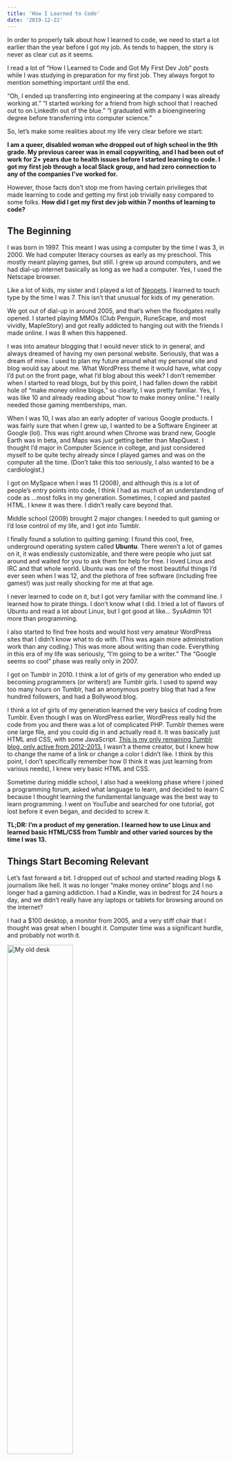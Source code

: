 ```yaml
---
title: 'How I Learned to Code'
date: '2019-12-22'
---
```


In order to properly talk about how I learned to code, we need to start a lot earlier than the year before I got my job. As tends to happen, the story is never as clear cut as it seems.

I read a lot of “How I Learned to Code and Got My First Dev Job” posts while I was studying in preparation for my first job. They always forgot to mention something important until the end.

“Oh, I ended up transferring into engineering at the company I was already working at.” “I started working for a friend from high school that I reached out to on LinkedIn out of the blue.” “I graduated with a bioengineering degree before transferring into computer science.”

So, let’s make some realities about my life very clear before we start: 

**I am a queer, disabled woman who dropped out of high school in the 9th grade. My previous career was in email copywriting, and I had been out of work for 2+ years due to health issues before I started learning to code. I got my first job through a local Slack group, and had zero connection to any of the companies I’ve worked for.**

However, those facts don’t stop me from having certain privileges that made learning to code and getting my first job trivially easy compared to some folks. **How did I get my first dev job within 7 months of learning to code?**

## The Beginning
I was born in 1997. This meant I was using a computer by the time I was 3, in 2000. We had computer literacy courses as early as my preschool. This mostly meant playing games, but still. I grew up around computers, and we had dial-up internet basically as long as we had a computer. Yes, I used the Netscape browser.

Like a lot of kids, my sister and I played a lot of [Neopets](http://www.neopets.com/userlookup.phtml?user=radhika13101). I learned to touch type by the time I was 7. This isn’t that unusual for kids of my generation.

We got out of dial-up in around 2005, and that’s when the floodgates really opened. I started playing MMOs (Club Penguin, RuneScape, and most vividly, MapleStory) and got really addicted to hanging out with the friends I made online. I was 8 when this happened.

I was into amateur blogging that I would never stick to in general, and always dreamed of having my own personal website. Seriously, that was a dream of mine. I used to plan my future around what my personal site and blog would say about me. What WordPress theme it would have, what copy I’d put on the front page, what I’d blog about this week? I don’t remember when I started to read blogs, but by this point, I had fallen down the rabbit hole of “make money online blogs,” so clearly, I was pretty familiar. Yes, I was like 10 and already reading about “how to make money online.” I really needed those gaming memberships, man.

When I was 10, I was also an early adopter of various Google products. I was fairly sure that when I grew up, I wanted to be a Software Engineer at Google (lol). This was right around when Chrome was brand new, Google Earth was in beta, and Maps was *just* getting better than MapQuest. I thought I’d major in Computer Science in college, and just considered myself to be quite techy already since I played games and was on the computer all the time. (Don’t take this too seriously, I also wanted to be a cardiologist.)

I got on MySpace when I was 11 (2008), and although this is a lot of people’s entry points into code, I think I had as much of an understanding of code as …most folks in my generation. Sometimes, I copied and pasted HTML. I knew it was there. I didn’t really care beyond that.

Middle school (2009) brought 2 major changes: I needed to quit gaming or I’d lose control of my life, and I got into Tumblr.

I finally found a solution to quitting gaming: I found this cool, free, underground operating system called **Ubuntu**. There weren’t a lot of games on it, it was endlessly customizable, and there were people who just sat around and waited for you to ask them for help for free. I loved Linux and IRC and that whole world. Ubuntu was one of the most beautiful things I’d ever seen when I was 12, and the plethora of free software (including free games!) was just really shocking for me at that age.

I never learned to code on it, but I got very familiar with the command line. I learned how to pirate things. I don’t know what I did. I tried a lot of flavors of Ubuntu and read a lot about Linux, but I got good at like… SysAdmin 101 more than programming.

I also started to find free hosts and would host very amateur WordPress sites that I didn’t know what to do with. (This was again more administration work than any coding.) This was more about writing than code. Everything in this era of my life was seriously, “I’m going to be a writer.” The “Google seems so cool” phase was really only in 2007.

I got on Tumblr in 2010. I think a lot of girls of my generation who ended up becoming programmers (or writers!) are Tumblr girls. I used to spend way too many hours on Tumblr, had an anonymous poetry blog that had a few hundred followers, and had a Bollywood blog.

I think a lot of girls of my generation learned the very basics of coding from Tumblr. Even though I was on WordPress earlier, WordPress really hid the code from you and there was a lot of complicated PHP.  Tumblr themes were one large file, and you could dig in and actually read it. It was basically just HTML and CSS, with some JavaScript. [This is my only remaining Tumblr blog, only active from 2012-2013.](https://dhunki.tumblr.com/) I wasn’t a theme creator, but I knew how to change the name of a link or change a color I didn’t like. I think by this point, I don’t specifically remember how (I think it was just learning from various needs), I knew very basic HTML and CSS.

Sometime during middle school, I also had a weeklong phase where I joined a programming forum, asked what language to learn, and decided to learn C because I thought learning the fundamental language was the best way to learn programming. I went on YouTube and searched for one tutorial, got lost before it even began, and decided to screw it.

**TL;DR: I’m a product of my generation. I learned how to use Linux and learned basic HTML/CSS from Tumblr and other varied sources by the time I was 13.**

## Things Start Becoming Relevant
Let’s fast forward a bit. I dropped out of school and started reading blogs & journalism like hell. It was no longer “make money online” blogs and I no longer had a gaming addiction. I had a Kindle, was in bedrest for 24 hours a day, and we didn’t really have any laptops or tablets for browsing around on the internet?

I had a $100 desktop, a monitor from 2005, and a very stiff chair that I thought was great when I bought it. Computer time was a significant hurdle,  and probably not worth it.

<img src="https://i.imgur.com/d9gjK5b.jpg" alt="My old desk" style="width: 55%; height: auto;">

I got really into minimalism and self-development. (This is relevant, trust me.) I thought it would fix all my ails with GTD and mindfulness. (Who doesn’t have a phase like this?) This manifested in a specific focus on productivity and learning. [I know a lot about this stuff.](https://www.quora.com/How-do-I-more-effectively-recall-what-I-read-I-can-read-for-an-hour-and-then-I-try-to-recall-information-and-I-cant-remember-anything-What-is-wrong-with-my-studying-How-can-I-improve-my-memory/answer/Radhika-Morabia)

I started to read more about tech when the Aaron Swartz died and the PRISM stuff became more public. I still always considered myself to be fairly techy, and the decentralized web and anti-tracking really aligned with my penchant for piracy and Linux. I started reading HackerNews  ([I apparently joined when I was 15](https://news.ycombinator.com/user?id=rmorabia)) and got into TOR, encryption stuff like GPG, and extremely light hacking.

When all this happened, I *really* felt technical. I felt like I was part of a revolution in the fight for the real internet I grew up in vs. the internet that the monopolies had brought upon us. I didn’t want to major in CS in college. I actually considered myself a math person first, and I was fairly sure I would go to college and major in Statistics at this time. I think I wanted to become an Actuary or a Data Scientist (which I know is code now, but math code felt different than code-code).

I kinda sorta tried to learn to code around this time. I had Sublime Code downloaded. I tried [Codecademy](https://codecademy.com) a million different times. It was just an aimless exercise, though. There was no goal at the end, so I took away nothing from this. I just wanted to learn to code because I was already involved in Linux and the decentralized web.

The minimalism writers evolved, some writers defected from the cult and started writing about different things. One in particular, [Ev Bogue](http://evbogue.com) started writing about decentralized tech and JavaScript. He encouraged folks to not hide behind anonymous names and to post stuff on our own personal websites so we wouldn’t have censorship. This (ands some other reading) was a flashpoint for me. I wanted my own personal website.

I was 16 and I finally got a [domain name](http://web.archive.org/web/20130923224059/http://www.rmorabia.com/). I remember it cost $3. I bullshitted an explanation to my dad about how it would help me study more and my dream since I was a kid finally came true. I used my sister’s .edu email address to get a year of free hosting as part of a promotion.

This again felt like a gateway to writing more than programming. I joined GitHub around this time to contribute something very small to a WordPress theme that my friend was making so I could use it on my own site.

Ev sold books about Node and HTML/CSS. I emailed him one day and made my case for a free copy of the HTML/CSS book. He gave it to me. (This worked more often than you would think? People love ambitious kids.)

This was about 9 months after I had started blogging. I needed free hosting soon, and WordPress felt constricting. I admired websites like [Gwern](http://gwern.net), RMS (I won’t link it, y’all know it), and [Scaruffi](http://scaruffi.com). I wanted to be a prolific personal writer and activist with an ugly website and profound words. Those websites were definitely not built on WordPress.

I also had learned how to write in emacs sometime around this time. I was using mutt as my email client and started to explore harder forms of Linux like Arch.

So, in my new embrace of digital minimalism and a sense of activism, I was going to build my website on GitHub Pages since it had free hosting. This took weeks and I didn’t understand you could build grids outside of a CSS framework, but I learned to use Jekyll, Liquid, Markdown, and fairly intermediate HTML and CSS. [What came out of that was fairly minimalist in design, but _felt_ pretty advanced.](http://web.archive.org/web/20140612191408/http://rmorabia.com:80/)

I really enjoyed the process of building this, and now that I was nearing 17, I was thinking about my career again. I thought I’d pursue web development. Bootcamps had started to make some traction (this was 2014), and I knew I wasn’t going to be able to go to college, so I considered that I’d learn to code for a year, then attend a bootcamp when I turned 18, and I’d get a job.

After HTML/CSS, I got stuck at the same place I had before. The most recommended free way to learn JavaScript at the time was the first edition of [Eloquent JavaScript](https://eloquentjavascript.net/). I never got past the introduction, so I became a writer again. I was still missing any sense of a roadmap to learning this stuff, and I didn’t care enough to make my own.

*Sidenote: If you recommend Eloquent JavaScript to people who have never coded before, you are a psychopath.*

I think things might have been different if I had gotten a Treehouse subscription, but it didn’t matter anyway. Something that I had started to realize is that **programmers are sexists**. HackerNews was my main entry point into the world of programming, and I felt extremely left out. I knew I was technical, but I really didn’t like programming communities, and no one cultivated the obvious talent I had considering my interest in Linux and tech. I didn’t know anyone in tech who was like me… at all. I only knew abled, college-attending white men who all loved their computers more than real life.

I was reading a lot about the sexual harassment cases at startups around this time (remember when GitHub was a startup and TPW and his wife were terrible people and he still got another startup that no one cares about? Good times.) and I just… I didn’t want to be in tech. _I still don’t._

I was doing great in my career as a writer. While I was still underage, I was having clients send money to my sister’s PayPal account since I couldn’t legally receive money. (I don’t think they knew I was 16/17.)

## The Story You All Wanted To Know
My writing career didn’t last very long because my second disability hit and I suffered major cognitive loss this time. For 2 of the 3 years, I didn’t think I’d ever be functional again. When I finally recovered from the disability, I couldn’t read children’s books, let alone learn a whole new skillset for a whole new career.

When I had considered that maybe I would be functional again, I knew exactly what I wanted out of a career: something I could get into without any degree that had health insurance. There were two clear options: IT and programming.

I don’t remember why I decided to go with programming in the end. I remember I debated it for a long time. It just might have been the gender breakdown, honestly. I knew tech was sexist, but IT seemed particularly sexist.

The programming community had changed a lot from 2014 to 2018. I joined a wonderful Slack called [CodeBuddies](https://codebuddies.org) which is the #1 reason I have survived in tech. People were helpful, nice, and there were a bunch of diverse folks! I could be myself and a programmer like all of my new friends.

[FreeCodeCamp](https://freecodecamp.org) had also burst onto the scene as a way better version of Codecademy. I never got too deeply into learning via the platform, but I followed the map to guide my own path to job-readiness.

I was a lot different, and the world of programming was a lot different. I had a few distinct advantages: 

* I knew a lot about learning theory and how to teach yourself the skills for a new career.
* I was fairly technical, and even though the extent of my coding knowledge was just HTML and CSS, I knew it couldn’t be harder than installing Arch from scratch.
* I had years of experience with reading technical documentation since I knew so much about Linux.
* I knew how marketing works, so I knew I could market myself into getting my first job.

### Why didn’t I just attend a bootcamp?

Bootcamps were definitely in the mainstream by 2018. I only know one other American who learned to code around the same time as me and is self-taught ([Tae’lur Alexis](https://twitter.com/TaelurAlexis)).

There were two main reasons why I didn’t attend a bootcamp:

1. I saw zero support for disabled folks. 
2. I thought they seemed like a waste of money.

I knew I was disabled, and I knew there would be days (or even weeks!) when I couldn’t code. I thought it would take me longer than bootcamp folks to get my first job because of this choice, but I knew I wanted to do this on my own terms. (It’s worth noting that in the end I got a job faster than most bootcamp folks I know and have heard of.)

Secondly, I knew why I would’ve attended a bootcamp 5 years ago. The resources just weren’t there unless you learned to code from books. Most video courses only covered the basics back then. Udemy was brand new, FreeCodeCamp didn’t exist, GitHub wasn’t awash with awesome lists. It really felt like a way into locked off knowledge in those days.

In 2018, changing careers into coding had become mainstream. There were more resources than anyone knew what to do with. People could choose resources based on their learning styles. That seemed way more luxurious than a constricted bootcamp not letting you slow down and understand things.

So, I knew I was going to be self-taught. **How did I go about that?**

I knew I needed a roadmap. I read and tried a million, none of them really worked (so I won’t link them), but they all had commonalities about what I had to learn, just different ideas of _how_ I should learn them. Again, there were so many free or cheap resources in 2018, the only excuse for not being able to learn to code is something in yourself.

It’s hard to explain the day-to-day reality of this learning process. The skill of learning and listening to myself while learning was something I had learned the hard way years ago. 

I knew to break things up into chunks, because if my todo list just said, “Read this book,” I wouldn’t know the stopping point, so I’d never read it. I knew to reflect on what I had learned that day so that I could keep it in my brain. I knew to stop and make projects every so often so that I wouldn’t fall into the tutorial trap. I knew to ask for feedback (from Codebuddies) on my projects so that professionals could tell me where I was lacking.

**Because of years of build-up in skills adjacent to coding, learning to code was relatively easy for me.**

Of course, I struggled with it like everyone else. But, I never doubted that I couldn’t learn something in particular. I would chastise myself for moving too slowly, or struggling with a specific problem in a project. But, it was never something fundamental that I couldn’t overcome in a few days.

In fact, the extremely step-by-step nature of coding was one of the easiest things I’ve ever learned. There’s abundant information about foundational skills you need before learning something in particular, there’s constant feedback loops, and it’s extremely explicit. Compare that with learning copywriting, which doesn’t give you glaring error messages when you are failing completely. There are no logs in writing.

Remember, I had lost a lot of cognitive ability over the past few years. I could still barely read books without my eyes wandering. But, I could read code. I could watch videos about coding. **Learning to code just needed discipline, not raw intelligence.**

(Note: This isn’t to say that professional programming gets very abstract very fast and requires a lot of cognition. It’s just that the core act of becoming a literate programmer, before you’re solving real-world problems of scale and teams and timezones doesn’t require you to be particularly intelligent, just diligent.)

As a marketer, I knew I needed to stand out amongst the droves of bootcamp and CS grads. I knew I had to lean into my strength, writing and self-documentation. So, I decided that I would blog about what I was learning every single day.

I knew I wasn’t going to be able to make projects every day, and that in particular, my projects weren’t going to be impressive. But, I knew that no one could deny the commitment of writing detailed notes (only for myself) about what I was learning every single day.

I focused a lot on my portfolio as well. Here’s the evolution over time:

[This was one of the first days that I knew I was going down this path. Notice the Log link.](http://web.archive.org/web/20171210073112/http://rmorabia.com/)

[This was how my portfolio looked until I got a job. I focused on keeping it simple, approachable, and mobile-friendly.](http://web.archive.org/web/20180221054058/https://rmorabia.com/)

[Here is a link to every single blog post I wrote.](https://github.com/rmorabia/rmorabia.github.io/tree/7af140f56d4241f3412fffd8c7f5ac0a744d0c16/_posts)

**If you’re looking for the exact resources I used to learn to code, dive through my blog posts. They don’t hide anything.**

If that’s too long for you, I made a [small repo listing resources I used to learn things](https://github.com/rmorabia/what-i-learned). This really misses a lot of context, though.

One of the best things I did was learn vanilla JavaScript very well before learning React. I think I’ve forgotten most of it by now since I’ve used frameworks professionally for so long, but it was useful because my first dev job actually ended up being in Vue. Learning vanilla JavaScript first made the transition to Vue easier.

I don’t know if I recommend that path to everyone, since again, I feel I’ve forgotten it all by now. It worked out for me, though.

One other thing that worked out quite well compared to bootcamps is that I was definitely specialized in front-end development. I really didn’t know anything beyond the surface level of back-end programming by the time I got my first job. I had spent the 7 months becoming really good at HTML/CSS, JavaScript, and React — and I knew I was better at the front-end than most bootcamp grads. I could grow into full-stack later (and I did).

I specialized to get my first job, and am now generalizing now that I’m in a safer place to explore. [I’d rather be good at a few things than mediocre at a lot of things.](https://dev.to/rmorabia/the-anti-workaholic-s-guide-to-getting-ahead-16el)

I had a perfect setup to really become a self-taught success story (which I consider myself to be):

1. I had a map of what I needed to learn. (Thanks for this mainly goes to FreeCodeCamp’s map.)
2. I had a day-to-day strategy for how I was going to learn. (Thanks to this mainly goes to blogs about learning like [Scott Young’s](https://www.scotthyoung.com/)).
3. I had a support system and feedback loop that didn’t make the journey feel isolated. (Thanks for this goes entirely to CodeBuddies.)
4. I had a plethora of free and cheap resources at my fingertips. (Thanks to this goes to the state of the internet in 2018? This was mostly Udemy, though.)

By the time that I had gotten my first job, I think I spent about $100 on resources. Compare that to a $10-20k bootcamp.

I also spent around $400 upgrading my hardware that year. I got a new $100 refurbished PC from eBay and a new $100 wide monitor since the only monitor we had was the one from 2005. I also bought a $200 Chromebook because I was worried about being a developer with only a desktop.

Seriously, that’s it. **I spent $500 learning to code, including all the hardware I bought that year.**

I think it’s important to note that I did this all myself. I found CodeBuddies myself, I made sure I was a regular member who asked good questions and participated beyond asking for help. I built my blog and portfolio myself, no one was sitting next to me telling me how to do all this. Of course, I had a lot of support from the folks at CodeBuddies and the folks that had blogged and everything before me, but the direction was from me. Hopefully that makes sense.

In fact, my family didn’t believe I could do it myself and wanted me to go to a bootcamp with an ISA.

I also did all this fresh off of a terrible disability, on relatively cheap hardware, and with extremely spotty wifi that would often be down for hours a day. 

Learning to code is a merit-based activity, even if the tech industry itself isn’t. One of the reasons that I haven’t shared this story yet is because I don’t want this message to get misconstrued.

I had financial privilege to grow up with a computer and be able to devote myself fully into learning to code when the time came. I had a buildup of skills that made this time just the buildup of a decade of inevitability. But, I also had the most harrowing story of anyone I know. I don’t know anyone who had more looming external obstacles in their way. Both my advantages and disadvantages can be held in balance.

## The First Job Interviews
I got my first interview in April of 2018, 4 months after I had started learning to code. It was for a secret apprenticeship program that a company someone I knew. I knew this person from general programming networking online, this was not someone I knew outside of programmer communities.

I really wasn’t ready, but I was encouraged to apply, so I went through with it. Job interview processes are around 6 weeks, so I still continued to learn during this time. I was about the time in my journey where I felt like I was quite good at vanilla JavaScript and was mediocre at React. I didn’t know anything about the back-end yet.

_Sidenote: I only started learning back-end programming well, and specifically Node.js, at my current job, nearly 2 years after I started programming. My last job didn’t have a back-end. I really only knew the basics up until now._

The process was fairly friendly, and I was a finalist. I hated that I had to speak about my marketing past because it made me feel bring up things that happened long before my last disability, but I knew that I’d be able to take marketing off my resume eventually and pretend I was never a marketer.

This was the exact process:
* Talk with a recruiter
* Take-home exercise ([Here’s that repo](https://github.com/rmorabia/coolpics))
* Final longer-form interviews with a few engineers and a few non-technical folks and the CEO

I got to the finals, although I don’t think they were too impressed with my take-home. I don’t think I was supposed to use the amount of libraries I did. But, I wouldn’t have known how to implement what they were asking for without libraries at the time. Even now, it’d be a hacky solution. But, I didn’t well enough to get through, so whatever.

I lost out to someone with more back-end experience than me. Today, I looked up who actually got the role, and it was someone who had previously had software engineering internships, so of course I wasn’t going to get this job.

But, they did like me, and I got to the finals before I even felt ready to apply for a role, so it was a huge confidence booster. I also felt that I had lost because I wasn’t local. It’s important to note that everyone liked my blog and brought it up.

Within weeks of my rejection, I had moved to Rochester, NY. I knew there was still a few months until I was ready to get a job, but I wanted to make local connections first so that when I asked for a favor, people knew and trusted me.

Why Rochester? My best friend lives there. We both knew I wasn’t going to get a job in LA. I wanted to move somewhere I knew someone (this would be my first time being alone after recovering from my disability, so this really was more of a personal decision), and she said that there was this technical university called RIT there, so there must be jobs.

She was right. I landed there, and I was employed within 2 weeks. (I just double checked this — I moved to Rochester on June 9th, and I know I started at my job on June 25th, the day after my 21st birthday. Wow.)

I spent a bit of time settling in, but I told my family that I was going to Rochester to look for a job. That meant my grandmother was calling me every few days and asking about how it was going. I joined the local Slack groups and meetups. I kept an eye on the job postings, but I didn’t take it too seriously. I really wasn’t ready.

[Kristen](https://twitter.com/KR1573N) posted about a Vue & JavaScript job in our local GDI slack. I had a question about it, so I asked, and she put me in touch with the company. I was on the phone with them by the next day, I had no idea I was being interviewed because I really didn’t… want the job, I just had questions? They liked me on the phone, so I was called into a final interview.

I had some qualms about the company, but that’s irrelevant to the scope of this post because we all knew that I would take the first offer I would get. The final interview was an onsite where I spoke with the CEO and COO, and then sat down with their lead developer as he walked through the codebase. He had seen my portfolio and was also impressed by the blog and the projects. Walking through the codebase with him was more about testing how quickly I understood things, the sorts of questions I asked, and my communication style.

I got a verbal offer on my way out, and a formal written offer within a few days. By the time I met Kristen in person the next week, she had already been responsible for one of the greatest wins of my life. She was also extremely valuable in my decision to quit that job the next year, but that’s a different story.

So yes, I got my first developer job within 7 months of learning to code, and on my second interview. I don’t know what to say about this. Part of it is luck, part of it was making very deliberate choices.

Yes, I was technically advanced and could code like a lot of other folks, on a faster timeline than most self-taught folks because of years of learning how to learn. But, I also made very deliberate choices in regards to my branding and networking. I moved myself across the country because I knew that LA would be too competitive.

That’s about it! Lateral strides come through a mix of deliberate choices and luck. You set yourself up for luck, and I had set myself in the best possible way that I could given the myriad of factors I couldn’t control. 

**Since there’s so many factors we can’t control, I strive to be the absolute best in the factors I can control.**

I had one of the most harrowing stories I know coming into learning to code, but I also had a viral Medium-friendly title by the end. I’ve never spoken about this in full before because I hate the way people could misconstrue both of those truths. Hopefully the fact that I have written 5000 words explaining how this is so _so_ much more than a catchy title has helped clear up room for misinterpretation.

I’ll leave you with a podcast I recorded with CodeBuddies about my journey into tech: [How a Self-Taught Developer Landed a Software Engineering Job in 6 Months](https://www.youtube.com/watch?v=opBSMAHM5Vc).

Thanks for reading! I’m choosing to only keep this on my own blog and not cross-posting it anywhere. So, if you’d like to share, please just link back to this post.
